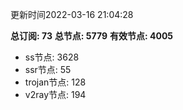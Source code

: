 更新时间2022-03-16 21:04:28

**总订阅: 73**
**总节点: 5779**
**有效节点: 4005**
- ss节点: 3628
- ssr节点: 55
- trojan节点: 128
- v2ray节点: 194
